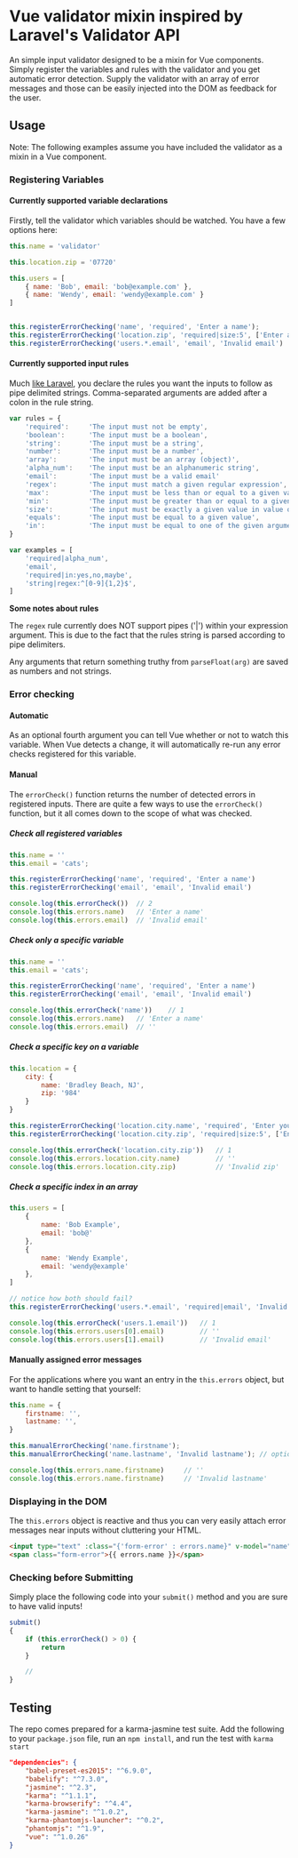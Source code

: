 # Vue validator mixin inspired by Laravel's Validator API
An simple input validator designed to be a mixin for Vue components. Simply register the variables and rules with the validator and you get automatic error detection. Supply the validator with an array of error messages and those can be easily injected into the DOM as feedback for the user.

## Usage
Note: The following examples assume you have included the validator as a mixin in a Vue component.

### Registering Variables
#### Currently supported variable declarations
Firstly, tell the validator which variables should be watched. You have a few options here:
```javascript
this.name = 'validator'

this.location.zip = '07720'

this.users = [
	{ name: 'Bob', email: 'bob@example.com' },
	{ name: 'Wendy', email: 'wendy@example.com' }
]


this.registerErrorChecking('name', 'required', 'Enter a name');
this.registerErrorChecking('location.zip', 'required|size:5', ['Enter a zip', 'Invalid zip'])
this.registerErrorChecking('users.*.email', 'email', 'Invalid email')
```

#### Currently supported input rules
Much [like Laravel](https://laravel.com/docs/5.2/validation#quick-writing-the-validation-logic), you declare the rules you want the inputs to follow as pipe delimited strings. Comma-separated arguments are added after a colon in the rule string.
```javascript
var rules = {
	'required': 	'The input must not be empty',
	'boolean': 		'The input must be a boolean',
	'string': 		'The input must be a string',
	'number': 		'The input must be a number',
	'array': 		'The input must be an array (object)',
	'alpha_num': 	'The input must be an alphanumeric string',
	'email': 		'The input must be a valid email'
	'regex': 		'The input must match a given regular expression',
	'max': 			'The input must be less than or equal to a given value in value or length',
	'min': 			'The input must be greater than or equal to a given value in value or length',
	'size': 		'The input must be exactly a given value in value or length',
	'equals': 		'The input must be equal to a given value',
	'in': 			'The input must be equal to one of the given arguments',
}

var examples = [
	'required|alpha_num',
	'email',
	'required|in:yes,no,maybe',
	'string|regex:^[0-9]{1,2}$',
]
```

**Some notes about rules**

   The `regex` rule currently does NOT support pipes ('|') within your expression argument. This is due to the fact that the rules string is parsed according to pipe delimiters.

   Any arguments that return something truthy from `parseFloat(arg)` are saved as numbers and not strings.


### Error checking

#### Automatic
As an optional fourth argument you can tell Vue whether or not to watch this variable. When Vue detects a change, it will automatically re-run any error checks registered for this variable.

#### Manual
The `errorCheck()` function returns the number of detected errors in registered inputs. There are quite a few ways to use the `errorCheck()` function, but it all comes down to the scope of what was checked.

##### Check all registered variables
```javascript
this.name = ''
this.email = 'cats';

this.registerErrorChecking('name', 'required', 'Enter a name')
this.registerErrorChecking('email', 'email', 'Invalid email')

console.log(this.errorCheck()) 	// 2
console.log(this.errors.name) 	// 'Enter a name' 	
console.log(this.errors.email) 	// 'Invalid email' 	
```

##### Check only a specific variable
```javascript
this.name = ''
this.email = 'cats';

this.registerErrorChecking('name', 'required', 'Enter a name')
this.registerErrorChecking('email', 'email', 'Invalid email')

console.log(this.errorCheck('name')) 	// 1
console.log(this.errors.name) 	// 'Enter a name' 	
console.log(this.errors.email) 	// '' 	
```

##### Check a specific key on a variable
```javascript
this.location = { 
	city: { 
		name: 'Bradley Beach, NJ',
		zip: '984'
	}
}

this.registerErrorChecking('location.city.name', 'required', 'Enter your city')
this.registerErrorChecking('location.city.zip', 'required|size:5', ['Enter a zip', 'Invalid zip'])

console.log(this.errorCheck('location.city.zip')) 	// 1
console.log(this.errors.location.city.name) 		// '' 	
console.log(this.errors.location.city.zip) 			// 'Invalid zip' 	
```

##### Check a specific index in an array
```javascript
this.users = [ 
	{ 
		name: 'Bob Example',
		email: 'bob@'
	},
	{ 
		name: 'Wendy Example',
		email: 'wendy@example'
	},
]

// notice how both should fail?
this.registerErrorChecking('users.*.email', 'required|email', 'Invalid email')

console.log(this.errorCheck('users.1.email')) 	// 1
console.log(this.errors.users[0].email) 		// '' 	
console.log(this.errors.users[1].email) 		// 'Invalid email' 	
```

#### Manually assigned error messages
For the applications where you want an entry in the `this.errors` object, but want to handle setting that yourself:
```javascript
this.name = {
	firstname: '',
	lastname: '',
}

this.manualErrorChecking('name.firstname');
this.manualErrorChecking('name.lastname', 'Invalid lastname'); // optional default

console.log(this.errors.name.firstname) 	// ''
console.log(this.errors.name.firstname) 	// 'Invalid lastname'
```


### Displaying in the DOM
The `this.errors` object is reactive and thus you can very easily attach error messages near inputs without cluttering your HTML.
```html
<input type="text" :class="{'form-error' : errors.name}" v-model="name">
<span class="form-error">{{ errors.name }}</span>	
```	

### Checking before Submitting
Simply place the following code into your `submit()` method and you are sure to have valid inputs!
```javascript
submit() 
{
	if (this.errorCheck() > 0) {
		return
	}

	//
}
```

## Testing
The repo comes prepared for a karma-jasmine test suite. Add the following to your `package.json` file, run an `npm install`, and run the test with `karma start` 
```json
"dependencies": {
	"babel-preset-es2015": "^6.9.0",
	"babelify": "^7.3.0",
	"jasmine": "^2.3",
	"karma": "^1.1.1",
	"karma-browserify": "^4.4",
	"karma-jasmine": "^1.0.2",
	"karma-phantomjs-launcher": "^0.2",
	"phantomjs": "^1.9",
	"vue": "^1.0.26"
}
```